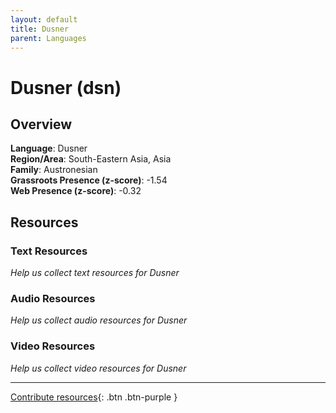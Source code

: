 ```yaml
---
layout: default
title: Dusner
parent: Languages
---
```


# Dusner (dsn)

## Overview

**Language**: Dusner  
**Region/Area**: South-Eastern Asia, Asia  
**Family**: Austronesian  
**Grassroots Presence (z-score)**: -1.54  
**Web Presence (z-score)**: -0.32  

## Resources

### Text Resources
*Help us collect text resources for Dusner*

### Audio Resources
*Help us collect audio resources for Dusner*

### Video Resources
*Help us collect video resources for Dusner*

---

[Contribute resources](https://forms.office.com/e/1SfLJx3u1r){: .btn .btn-purple }
